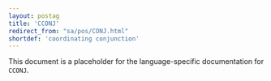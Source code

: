 ```yaml
---
layout: postag
title: 'CCONJ'
redirect_from: "sa/pos/CONJ.html"
shortdef: 'coordinating conjunction'
---
```


This document is a placeholder for the language-specific documentation
for `CCONJ`.
